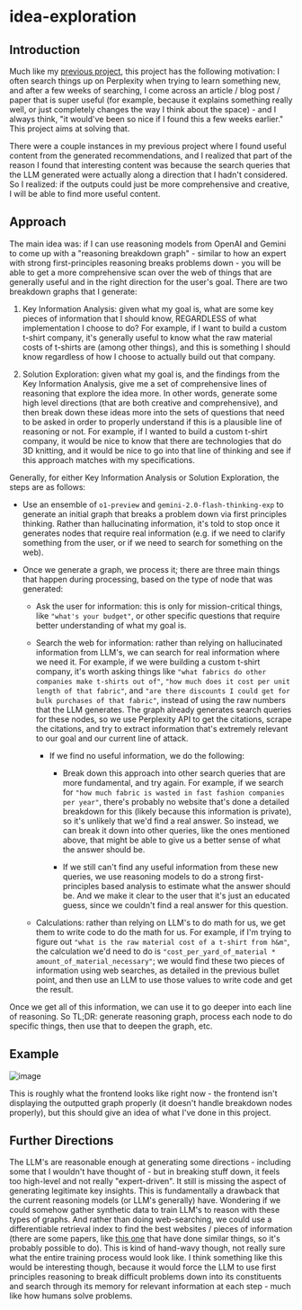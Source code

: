 # idea-exploration

## Introduction

Much like my [previous project](https://github.com/venkatesh-narayan/learning-agent/tree/main), this project has the following motivation: I often search things up on Perplexity when trying to learn something new, and after a few weeks of searching, I come across an article / blog post / paper that is super useful (for example, because it explains something really well, or just completely changes the way I think about the space) - and I always think, "it would've been so nice if I found this a few weeks earlier." This project aims at solving that.

There were a couple instances in my previous project where I found useful content from the generated recommendations, and I realized that part of the reason I found that interesting content was because the search queries that the LLM generated were actually along a direction that I hadn't considered. So I realized: if the outputs could just be more comprehensive and creative, I will be able to find more useful content.

## Approach

The main idea was: if I can use reasoning models from OpenAI and Gemini to come up with a "reasoning breakdown graph" - similar to how an expert with strong first-principles reasoning breaks problems down - you will be able to get a more comprehensive scan over the web of things that are generally useful and in the right direction for the user's goal. There are two breakdown graphs that I generate:

1. Key Information Analysis: given what my goal is, what are some key pieces of information that I should know, REGARDLESS of what implementation I choose to do? For example, if I want to build a custom t-shirt company, it's generally useful to know what the raw material costs of t-shirts are (among other things), and this is something I should know regardless of how I choose to actually build out that company.

2. Solution Exploration: given what my goal is, and the findings from the Key Information Analysis, give me a set of comprehensive lines of reasoning that explore the idea more. In other words, generate some high level directions (that are both creative and comprehensive), and then break down these ideas more into the sets of questions that need to be asked in order to properly understand if this is a plausible line of reasoning or not. For example, if I wanted to build a custom t-shirt company, it would be nice to know that there are technologies that do 3D knitting, and it would be nice to go into that line of thinking and see if this approach matches with my specifications.

Generally, for either Key Information Analysis or Solution Exploration, the steps are as follows:

- Use an ensemble of `o1-preview` and `gemini-2.0-flash-thinking-exp` to generate an initial graph that breaks a problem down via first principles thinking. Rather than hallucinating information, it's told to stop once it generates nodes that require real information (e.g. if we need to clarify something from the user, or if we need to search for something on the web).

- Once we generate a graph, we process it; there are three main things that happen during processing, based on the type of node that was generated:
    - Ask the user for information: this is only for mission-critical things, like `"what's your budget"`, or other specific questions that require better understanding of what my goal is.

    - Search the web for information: rather than relying on hallucinated information from LLM's, we can search for real information where we need it. For example, if we were building a custom t-shirt company, it's worth asking things like `"what fabrics do other companies make t-shirts out of"`, `"how much does it cost per unit length of that fabric"`, and `"are there discounts I could get for bulk purchases of that fabric"`, instead of using the raw numbers that the LLM generates. The graph already generates search queries for these nodes, so we use Perplexity API to get the citations, scrape the citations, and try to extract information that's extremely relevant to our goal and our current line of attack.

        - If we find no useful information, we do the following:
            - Break down this approach into other search queries that are more fundamental, and try again. For example, if we search for `"how much fabric is wasted in fast fashion companies per year"`, there's probably no website that's done a detailed breakdown for this (likely because this information is private), so it's unlikely that we'd find a real answer. So instead, we can break it down into other queries, like the ones mentioned above, that might be able to give us a better sense of what the answer should be.

            - If we still can't find any useful information from these new queries, we use reasoning models to do a strong first-principles based analysis to estimate what the answer should be. And we make it clear to the user that it's just an educated guess, since we couldn't find a real answer for this question.

    - Calculations: rather than relying on LLM's to do math for us, we get them to write code to do the math for us. For example, if I'm trying to figure out `"what is the raw material cost of a t-shirt from h&m"`, the calculation we'd need to do is `"cost_per_yard_of_material * amount_of_material_necessary"`; we would find these two pieces of information using web searches, as detailed in the previous bullet point, and then use an LLM to use those values to write code and get the result.

Once we get all of this information, we can use it to go deeper into each line of reasoning. So TL;DR: generate reasoning graph, process each node to do specific things, then use that to deepen the graph, etc.

## Example

![image](https://github.com/user-attachments/assets/c48f5a55-ce1c-49ca-b191-53a59aa873f2)

This is roughly what the frontend looks like right now - the frontend isn't displaying the outputted graph properly (it doesn't handle breakdown nodes properly), but this should give an idea of what I've done in this project.

## Further Directions

The LLM's are reasonable enough at generating some directions - including some that I wouldn't have thought of - but in breaking stuff down, it feels too high-level and not really "expert-driven". It still is missing the aspect of generating legitimate key insights. This is fundamentally a drawback that the current reasoning models (or LLM's generally) have. Wondering if we could somehow gather synthetic data to train LLM's to reason with these types of graphs. And rather than doing web-searching, we could use a differentiable retrieval index to find the best websites / pieces of information (there are some papers, like [this one](https://arxiv.org/pdf/2202.06991) that have done similar things, so it's probably possible to do). This is kind of hand-wavy though, not really sure what the entire training process would look like. I think something like this would be interesting though, because it would force the LLM to use first principles reasoning to break difficult problems down into its constituents and search through its memory for relevant information at each step - much like how humans solve problems.
